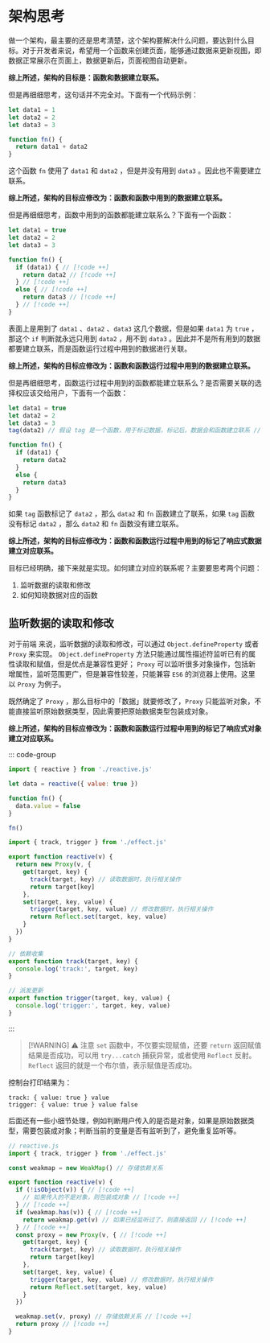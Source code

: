 # 架构思考

做一个架构，最主要的还是思考清楚，这个架构要解决什么问题，要达到什么目标。对于开发者来说，希望用一个函数来创建页面，能够通过数据来更新视图，即数据正常展示在页面上，数据更新后，页面视图自动更新。

**综上所述，架构的目标是：函数和数据建立联系。**

但是再细细思考，这句话并不完全对。下面有一个代码示例：

```js
let data1 = 1
let data2 = 2
let data3 = 3

function fn() {
  return data1 + data2
}
```

这个函数 `fn` 使用了 `data1` 和 `data2` ，但是并没有用到 `data3` 。因此也不需要建立联系。

**综上所述，架构的目标应修改为：函数和函数中用到的数据建立联系。**

但是再细细思考，函数中用到的函数都能建立联系么？下面有一个函数：

```js
let data1 = true
let data2 = 2
let data3 = 3

function fn() {
  if (data1) { // [!code ++]
    return data2 // [!code ++]
  } // [!code ++]
  else { // [!code ++]
    return data3 // [!code ++]
  } // [!code ++]
}
```

表面上是用到了 `data1` 、`data2` 、`data3` 这几个数据，但是如果 `data1` 为 `true` ，那这个 `if` 判断就永远只用到 `data2` ，用不到 `data3` 。因此并不是所有用到的数据都要建立联系，而是函数运行过程中用到的数据进行关联。

**综上所述，架构的目标应修改为：函数和函数运行过程中用到的数据建立联系。**

但是再细细思考，函数运行过程中用到的函数都能建立联系么？是否需要关联的选择权应该交给用户，下面有一个函数：

```js
let data1 = true
let data2 = 2
let data3 = 3
tag(data2) // 假设 tag 是一个函数，用于标记数据，标记后，数据会和函数建立联系 // [!code ++]

function fn() {
  if (data1) {
    return data2
  }
  else {
    return data3
  }
}
```

如果 `tag` 函数标记了 `data2` ，那么 `data2` 和 `fn` 函数建立了联系，如果 `tag` 函数没有标记 `data2` ，那么 `data2` 和 `fn` 函数没有建立联系。

**综上所述，架构的目标应修改为：函数和函数运行过程中用到的标记了响应式数据建立对应联系。**

目标已经明确，接下来就是实现。如何建立对应的联系呢？主要要思考两个问题：
1. 监听数据的读取和修改
2. 如何知晓数据对应的函数

## 监听数据的读取和修改

对于前端 <SpecialWords text="JavaScript" /> 来说，监听数据的读取和修改，可以通过 `Object.defineProperty` 或者 `Proxy` 来实现。 `Object.defineProperty` 方法只能通过属性描述符监听已有的属性读取和赋值，但是优点是兼容性更好； `Proxy` 可以监听很多对象操作，包括新增属性，监听范围更广，但是兼容性较差，只能兼容 `ES6` 的浏览器上使用。这里以 `Proxy` 为例子。

既然确定了 `Proxy` ，那么目标中的「数据」就要修改了，`Proxy` 只能监听对象，不能直接监听原始数据类型，因此需要把原始数据类型包装成对象。

**综上所述，架构的目标应修改为：函数和函数运行过程中用到的标记了响应式对象建立对应联系。**

::: code-group
```js [index.js]
import { reactive } from './reactive.js'

let data = reactive({ value: true })

function fn() {
  data.value = false
}

fn()
```
```js [reactive.js]
import { track, trigger } from './effect.js'

export function reactive(v) {
  return new Proxy(v, {
    get(target, key) {
      track(target, key) // 读取数据时，执行相关操作
      return target[key]
    },
    set(target, key, value) {
      trigger(target, key, value) // 修改数据时，执行相关操作
      return Reflect.set(target, key, value)
    }
  })
}
```
```js [effect.js]
// 依赖收集
export function track(target, key) {
  console.log('track:', target, key)
}

// 派发更新
export function trigger(target, key, value) {
  console.log('trigger:', target, key, value)
}
```
:::

> [!WARNING] ⚠️ 注意
> `set` 函数中，不仅要实现赋值，还要 `return` 返回赋值结果是否成功，可以用 `try...catch` 捕获异常，或者使用 `Reflect` 反射。 `Reflect` 返回的就是一个布尔值，表示赋值是否成功。

控制台打印结果为：

```
track: { value: true } value
trigger: { value: true } value false
```

后面还有一些小细节处理，例如判断用户传入的是否是对象，如果是原始数据类型，需要包装成对象；判断当前的变量是否有监听到了，避免重复监听等。

```js
// reactive.js
import { track, trigger } from './effect.js'

const weakmap = new WeakMap() // 存储依赖关系

export function reactive(v) {
  if (!isObject(v)) { // [!code ++]
    // 如果传入的不是对象，则包装成对象 // [!code ++]
  } // [!code ++]
  if (weakmap.has(v)) { // [!code ++]
    return weakmap.get(v) // 如果已经监听过了，则直接返回 // [!code ++]
  } // [!code ++]
  const proxy = new Proxy(v, { // [!code ++]
    get(target, key) {
      track(target, key) // 读取数据时，执行相关操作
      return target[key]
    },
    set(target, key, value) {
      trigger(target, key, value) // 修改数据时，执行相关操作
      return Reflect.set(target, key, value)
    }
  })

  weakmap.set(v, proxy) // 存储依赖关系 // [!code ++]
  return proxy // [!code ++]
}
```